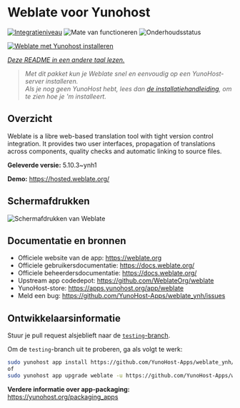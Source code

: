 <!--
NB: Deze README is automatisch gegenereerd door <https://github.com/YunoHost/apps/tree/master/tools/readme_generator>
Hij mag NIET handmatig aangepast worden.
-->

# Weblate voor Yunohost

[![Integratieniveau](https://apps.yunohost.org/badge/integration/weblate)](https://ci-apps.yunohost.org/ci/apps/weblate/)
![Mate van functioneren](https://apps.yunohost.org/badge/state/weblate)
![Onderhoudsstatus](https://apps.yunohost.org/badge/maintained/weblate)

[![Weblate met Yunohost installeren](https://install-app.yunohost.org/install-with-yunohost.svg)](https://install-app.yunohost.org/?app=weblate)

*[Deze README in een andere taal lezen.](./ALL_README.md)*

> *Met dit pakket kun je Weblate snel en eenvoudig op een YunoHost-server installeren.*  
> *Als je nog geen YunoHost hebt, lees dan [de installatiehandleiding](https://yunohost.org/install), om te zien hoe je 'm installeert.*

## Overzicht

Weblate is a libre web-based translation tool with tight version control integration. It provides two user interfaces, propagation of translations across components, quality checks and automatic linking to source files.

**Geleverde versie:** 5.10.3~ynh1

**Demo:** <https://hosted.weblate.org/>

## Schermafdrukken

![Schermafdrukken van Weblate](./doc/screenshots/BigScreenshot.png)

## Documentatie en bronnen

- Officiele website van de app: <https://weblate.org>
- Officiele gebruikersdocumentatie: <https://docs.weblate.org/>
- Officiele beheerdersdocumentatie: <https://docs.weblate.org/>
- Upstream app codedepot: <https://github.com/WeblateOrg/weblate>
- YunoHost-store: <https://apps.yunohost.org/app/weblate>
- Meld een bug: <https://github.com/YunoHost-Apps/weblate_ynh/issues>

## Ontwikkelaarsinformatie

Stuur je pull request alsjeblieft naar de [`testing`-branch](https://github.com/YunoHost-Apps/weblate_ynh/tree/testing).

Om de `testing`-branch uit te proberen, ga als volgt te werk:

```bash
sudo yunohost app install https://github.com/YunoHost-Apps/weblate_ynh/tree/testing --debug
of
sudo yunohost app upgrade weblate -u https://github.com/YunoHost-Apps/weblate_ynh/tree/testing --debug
```

**Verdere informatie over app-packaging:** <https://yunohost.org/packaging_apps>
